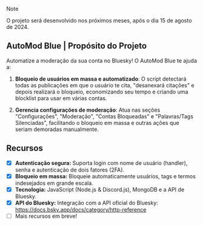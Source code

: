 > [!NOTE]  
> O projeto será desenvolvido nos próximos meses, após o dia 15 de agosto de 2024.

## AutoMod Blue | Propósito do Projeto

Automatize a moderação da sua conta no Bluesky! O AutoMod Blue te ajuda a:

1. **Bloqueio de usuários em massa e automatizado**: O script detectará todas as publicações em que o usuário te cita, "desanexará citações" e depois realizará o bloqueio, economizando seu tempo e criando uma blocklist para usar em várias contas.

2. **Gerencia configurações de moderação**: Atua nas seções "Configurações", "Moderação", "Contas Bloqueadas" e "Palavras/Tags Silenciadas", facilitando o bloqueio em massa e outras ações que seriam demoradas manualmente.

## Recursos

- [x] **Autenticação segura:** Suporta login com nome de usuário (handler), senha e autenticação de dois fatores (2FA).
- [x] **Bloqueio em massa:** Bloqueie automaticamente usuários, tags e termos indesejados em grande escala.
- [x] **Tecnologia:** JavaScript (Node.js & Discord.js), MongoDB e a API de Bluesky.
- [x] **API do Bluesky:** Integração com a API oficial do Bluesky: https://docs.bsky.app/docs/category/http-reference 
- [ ] Mais recursos em breve!

